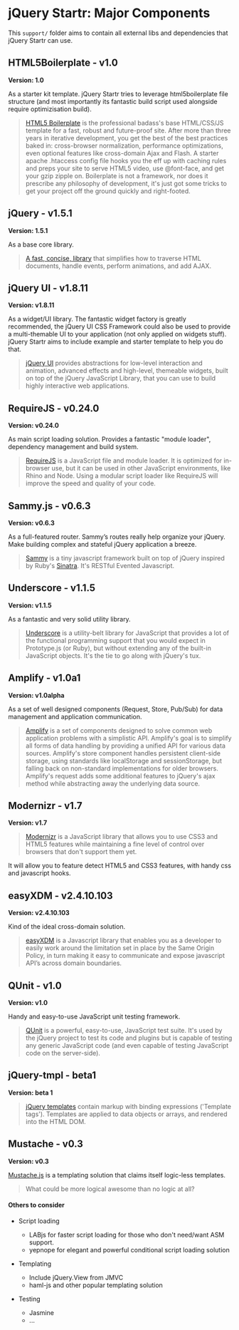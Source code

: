 # jQuery Startr: Major Components

This `support/` folder aims to contain all external libs and dependencies that jQuery Startr can use.

## HTML5Boilerplate - v1.0

**Version: 1.0** 

As a starter kit template. jQuery Startr tries to leverage html5boilerplate file structure (and most importantly its fantastic build script used alongside require optimizisation build).

> [HTML5 Boilerplate](http://html5boilerplate.com/) is the professional badass's base HTML/CSS/JS template for a fast, robust and future-proof site.
After more than three years in iterative development, you get the best of the best practices baked in: cross-browser normalization, performance optimizations, even optional features like cross-domain Ajax and Flash. A starter apache .htaccess config file hooks you the eff up with caching rules and preps your site to serve HTML5 video, use @font-face, and get your gzip zipple on. Boilerplate is not a framework, nor does it prescribe any philosophy of development, it's just got some tricks to get your project off the ground quickly and right-footed.

## jQuery - v1.5.1

**Version: 1.5.1**

As a base core library.

> [A fast, concise, library](http://jquery.com) that simplifies how to traverse HTML documents, handle events, perform animations, and add AJAX.

## jQuery UI - v1.8.11

**Version: v1.8.11**

As a widget/UI library. The fantastic widget factory is greatly recommended, the jQuery UI CSS Framework could also be used to provide a multi-themable UI to your application (not only applied on widgets stuff). jQuery Startr aims to include example and starter template to help you do that.

> [jQuery UI](http://jqueryui.com) provides abstractions for low-level interaction and animation, advanced effects and high-level, themeable widgets, built on top of the jQuery JavaScript Library, that you can use to build highly interactive web applications.

## RequireJS - v0.24.0

**Version: v0.24.0**

As main script loading solution. Provides a fantastic "module loader", dependency management and build system.

> [RequireJS](http://requirejs.org/) is a JavaScript file and module loader. It is optimized for in-browser use, but it can be used in other JavaScript environments, like Rhino and Node. Using a modular script loader like RequireJS will improve the speed and quality of your code.

## Sammy.js - v0.6.3

**Version: v0.6.3**

As a full-featured router. Sammy’s routes really help organize your jQuery. Make building complex and stateful jQuery application a breeze.

> [Sammy](http://sammyjs.org/) is a tiny javascript framework built on top of jQuery inspired by Ruby's [Sinatra](http://sinatrarb.com/). It's RESTful Evented Javascript.

## Underscore - v1.1.5

**Version: v1.1.5**

As a fantastic and very solid utility library.

> [Underscore](http://documentcloud.github.com/underscore/) is a utility-belt library for JavaScript that provides a lot of the functional programming support that you would expect in Prototype.js (or Ruby), but without extending any of the built-in JavaScript objects. It's the tie to go along with jQuery's tux.

## Amplify - v1.0a1

**Version: v1.0alpha**

As a set of well designed components (Request, Store, Pub/Sub) for data management and application communication.

> [Amplify](http://amplifyjs.com/) is a set of components designed to solve common web application problems with a simplistic API. Amplify's goal is to simplify all forms of data handling by providing a unified API for various data sources. Amplify's store component handles persistent client-side storage, using standards like localStorage and sessionStorage, but falling back on non-standard implementations for older browsers. Amplify's request adds some additional features to jQuery's ajax method while abstracting away the underlying data source.

## Modernizr - v1.7

**Version: v1.7**

> [Modernizr](http://modernizr.com/) is a JavaScript library that allows you to use CSS3 and HTML5 features while maintaining a fine level of control over browsers that don't support them yet.

It will allow you to feature detect HTML5 and CSS3 features, with handy css and javascript hooks. 

## easyXDM - v2.4.10.103

**Version: v2.4.10.103**

Kind of the ideal cross-domain solution.

> [easyXDM](http://easyxdm.net/) is a Javascript library that enables you as a developer to easily work around the limitation set in place by the Same Origin Policy, in turn making it easy to communicate and expose javascript API’s across domain boundaries.

## QUnit - v1.0

**Version: v1.0**

Handy and easy-to-use JavaScript unit testing framework.

> [QUnit](https://github.com/jquery/qunit) is a powerful, easy-to-use, JavaScript test suite. It's used by the jQuery project to test its code and plugins but is capable of testing any generic JavaScript code (and even capable of testing JavaScript code on the server-side).

## jQuery-tmpl - beta1

**Version: beta 1**

> [jQuery templates](http://api.jquery.com/category/plugins/templates/) contain markup with binding expressions ('Template tags'). Templates are applied to data objects or arrays, and rendered into the HTML DOM.

## Mustache - v0.3

**Version: v0.3**

[Mustache.js](https://github.com/janl/mustache.js/) is a templating solution that claims itself logic-less templates.

> What could be more logical awesome than no logic at all?


#### Others to consider

* Script loading
  * LABjs for faster script loading for those who don't need/want ASM support.
  * yepnope for elegant and powerful conditional script loading solution
  
* Templating
  * Include jQuery.View from JMVC
  * haml-js and other popular templating solution
  
* Testing
  * Jasmine
  * ...